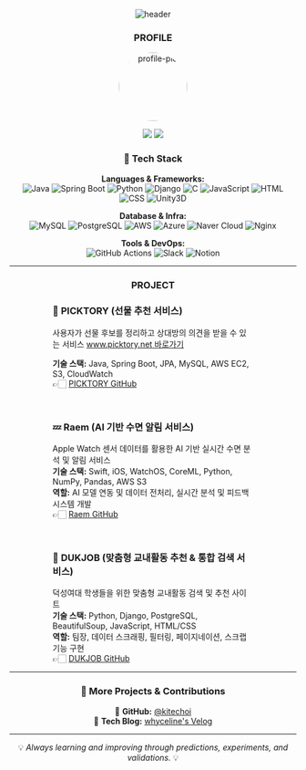 <div align=center>
  
![header](https://capsule-render.vercel.app/api?type=waving&color=9932CC&fontColor=000000&text=kitechoi&fontAlign=50&fontAlignY=35&fontSize=40&desc=Hypothesis%20·%20Validation%20·%20Iteration&descAlignY=70&descAlign=50)

<h3 align="center"><b>PROFILE</b></h3>
<p align="center">
  <img src="https://github.com/kitechoi.png" width="120" alt="profile-pic" style="border-radius:50%"/>
</p>
<p align="center">
  <a href="https://github.com/kitechoi" target="_blank"><img src="https://img.shields.io/badge/github-000000?style=for-the-badge&logo=github&logoColor=FFFFFF"/></a>
  <a href="https://velog.io/@whyceline/posts" target="_blank"><img src="https://img.shields.io/badge/techblog-666666?style=for-the-badge&logo=velog&logoColor=FFFFFF"/></a>
</p>

### 🚀 Tech Stack
**Languages & Frameworks:**  
<span>
  ![Java](https://img.shields.io/badge/Java-ED8B00?style=flat&logo=java&logoColor=white)
  ![Spring Boot](https://img.shields.io/badge/Spring%20Boot-6DB33F?style=flat&logo=spring-boot&logoColor=white)
  ![Python](https://img.shields.io/badge/Python-3776AB?style=flat&logo=python&logoColor=white)
  ![Django](https://img.shields.io/badge/Django-092E20?style=flat&logo=django&logoColor=white)
  ![C](https://img.shields.io/badge/C-A8B9CC?style=flat&logo=c&logoColor=white)
  ![JavaScript](https://img.shields.io/badge/JavaScript-F7DF1E?style=flat&logo=javascript&logoColor=black)
  ![HTML](https://img.shields.io/badge/HTML-E34F26?style=flat&logo=html5&logoColor=white)
  ![CSS](https://img.shields.io/badge/CSS-1572B6?style=flat&logo=css3&logoColor=white)
  ![Unity3D](https://img.shields.io/badge/Unity-000000?style=flat&logo=unity&logoColor=white)
</span>

**Database & Infra:**  
<span>
  ![MySQL](https://img.shields.io/badge/MySQL-4479A1?style=flat&logo=mysql&logoColor=white)
  ![PostgreSQL](https://img.shields.io/badge/PostgreSQL-316192?style=flat&logo=postgresql&logoColor=white)
  ![AWS](https://img.shields.io/badge/AWS-232F3E?style=flat&logo=amazon-aws&logoColor=white)
  ![Azure](https://img.shields.io/badge/Azure-0078D4?style=flat&logo=microsoft-azure&logoColor=white)
  ![Naver Cloud](https://img.shields.io/badge/Naver%20Cloud-03C75A?style=flat&logo=naver&logoColor=white)
  ![Nginx](https://img.shields.io/badge/Nginx-009639?style=flat&logo=nginx&logoColor=white)
</span>

**Tools & DevOps:**  
<span>
  ![GitHub Actions](https://img.shields.io/badge/GitHub%20Actions-2088FF?style=flat&logo=github&logoColor=white)
  ![Slack](https://img.shields.io/badge/Slack-4A154B?style=flat&logo=slack&logoColor=white)
  ![Notion](https://img.shields.io/badge/Notion-000000?style=flat&logo=notion&logoColor=white)
</span>

---

<h3 align="center"><b>PROJECT</b></h3>

<div align="center" style="width: 70%; margin: 0 auto; text-align: left;">

### 🎁 PICKTORY (선물 추천 서비스)
사용자가 선물 후보를 정리하고 상대방의 의견을 받을 수 있는 서비스 [www.picktory.net 바로가기](https://www.picktory.net)

**기술 스택:** Java, Spring Boot, JPA, MySQL, AWS EC2, S3, CloudWatch  
👉🏻 [PICKTORY GitHub](https://github.com/dnd-side-project/dnd-12th-5-backend)

<br/>

### 💤 Raem (AI 기반 수면 알림 서비스)  
Apple Watch 센서 데이터를 활용한 AI 기반 실시간 수면 분석 및 알림 서비스  
**기술 스택:** Swift, iOS, WatchOS, CoreML, Python, NumPy, Pandas, AWS S3  
**역할:** AI 모델 연동 및 데이터 전처리, 실시간 분석 및 피드백 시스템 개발  
👉🏻 [Raem GitHub](https://github.com/kitechoi/Raem_FE)

<br/>

### 🏫 DUKJOB (맞춤형 교내활동 추천 & 통합 검색 서비스)  
덕성여대 학생들을 위한 맞춤형 교내활동 검색 및 추천 사이트  
**기술 스택:** Python, Django, PostgreSQL, BeautifulSoup, JavaScript, HTML/CSS  
**역할:** 팀장, 데이터 스크래핑, 필터링, 페이지네이션, 스크랩 기능 구현  
👉🏻 [DUKJOB GitHub](https://github.com/kitechoi/ds_DjangoTeam01)

</div>

---

### 📌 More Projects & Contributions
🔗 **GitHub:** [@kitechoi](https://github.com/kitechoi)  
🔗 **Tech Blog:** [whyceline's Velog](https://velog.io/@whyceline/posts)

---

<p align="center">💡 <i>Always learning and improving through predictions, experiments, and validations.</i> 💡</p>

</div>
